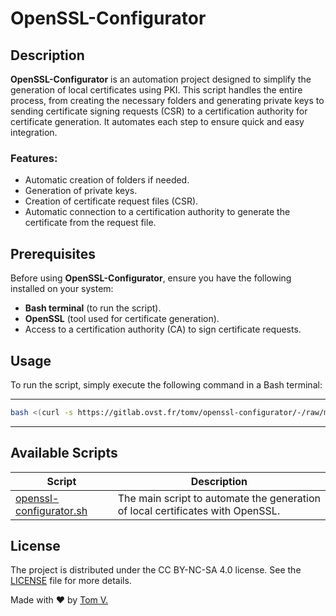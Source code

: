 # OpenSSL-Configurator

## Description

**OpenSSL-Configurator** is an automation project designed to simplify the generation of local certificates using PKI. This script handles the entire process, from creating the necessary folders and generating private keys to sending certificate signing requests (CSR) to a certification authority for certificate generation. It automates each step to ensure quick and easy integration.

### Features:

- Automatic creation of folders if needed.
- Generation of private keys.
- Creation of certificate request files (CSR).
- Automatic connection to a certification authority to generate the certificate from the request file.

## Prerequisites

Before using **OpenSSL-Configurator**, ensure you have the following installed on your system:

- **Bash terminal** (to run the script).
- **OpenSSL** (tool used for certificate generation).
- Access to a certification authority (CA) to sign certificate requests.

## Usage

To run the script, simply execute the following command in a Bash terminal:

***
```bash
bash <(curl -s https://gitlab.ovst.fr/tomv/openssl-configurator/-/raw/main/openssl-generator.sh)
```
***

## Available Scripts

| Script                                          | Description                                                                                                   |
|-------------------------------------------------|---------------------------------------------------------------------------------------------------------------|
| [openssl-configurator.sh](https://gitlab.ovst.fr/tomv/openssl-configurator/-/raw/main/openssl-configurator.sh)  | The main script to automate the generation of local certificates with OpenSSL.                                 |

## License

The project is distributed under the CC BY-NC-SA 4.0 license. See the [LICENSE](./LICENSE) file for more details.

Made with ❤️ by [Tom V.](https://tomv.ovh)
